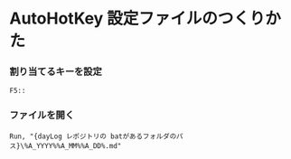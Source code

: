 # AutoHotKey 設定ファイルのつくりかた

### 割り当てるキーを設定

```
F5::
```

### ファイルを開く

```
Run, "{dayLog レポジトリの batがあるフォルダのパス}\%A_YYYY%%A_MM%%A_DD%.md"
```
